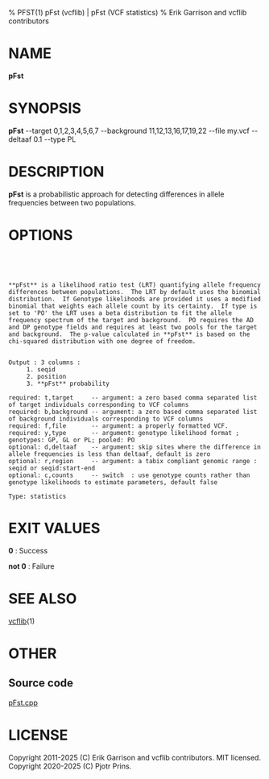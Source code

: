 % PFST(1) pFst (vcflib) | pFst (VCF statistics)
% Erik Garrison and vcflib contributors

# NAME

**pFst**

# SYNOPSIS

**pFst** --target 0,1,2,3,4,5,6,7 --background 11,12,13,16,17,19,22 --file my.vcf --deltaaf 0.1 --type PL

# DESCRIPTION

**pFst** is a probabilistic approach for detecting differences in allele frequencies between two populations.



# OPTIONS

```




**pFst** is a likelihood ratio test (LRT) quantifying allele frequency
differences between populations.  The LRT by default uses the binomial
distribution.  If Genotype likelihoods are provided it uses a modified
binomial that weights each allele count by its certainty.  If type is
set to 'PO' the LRT uses a beta distribution to fit the allele
frequency spectrum of the target and background.  PO requires the AD
and DP genotype fields and requires at least two pools for the target
and background.  The p-value calculated in **pFst** is based on the
chi-squared distribution with one degree of freedom.


Output : 3 columns :     
     1. seqid            
     2. position         
     3. **pFst** probability 

required: t,target     -- argument: a zero based comma separated list of target individuals corresponding to VCF columns       
required: b,background -- argument: a zero based comma separated list of background individuals corresponding to VCF columns   
required: f,file       -- argument: a properly formatted VCF.                                                                  
required: y,type       -- argument: genotype likelihood format ; genotypes: GP, GL or PL; pooled: PO                           
optional: d,deltaaf    -- argument: skip sites where the difference in allele frequencies is less than deltaaf, default is zero
optional: r,region     -- argument: a tabix compliant genomic range : seqid or seqid:start-end                                 
optional: c,counts     -- switch  : use genotype counts rather than genotype likelihoods to estimate parameters, default false 

Type: statistics

```





# EXIT VALUES

**0**
: Success

**not 0**
: Failure

# SEE ALSO



[vcflib](./vcflib.md)(1)



# OTHER

## Source code

[pFst.cpp](https://github.com/vcflib/vcflib/blob/master/src/pFst.cpp)

# LICENSE

Copyright 2011-2025 (C) Erik Garrison and vcflib contributors. MIT licensed.
Copyright 2020-2025 (C) Pjotr Prins.

<!--
  Created with ./scripts/bin2md.rb scripts/bin2md-template.erb
-->

